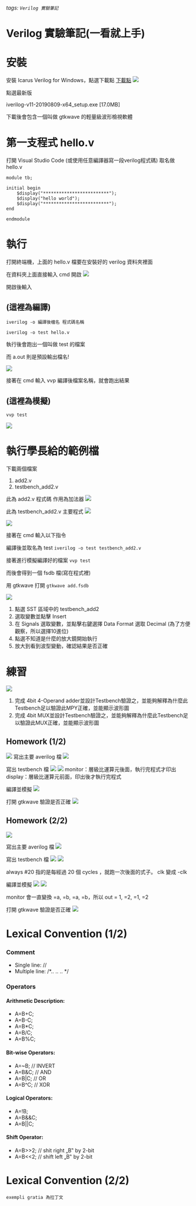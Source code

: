 ###### tags: `Verilog 實驗筆記`
# Verilog 實驗筆記(一看就上手)
# 安裝
安裝 Icarus Verilog for Windows，點選下載點
[下載點](http://bleyer.org/icarus/)
![](https://i.imgur.com/iQrZ4bi.jpg)

點選最新版

iverilog-v11-20190809-x64_setup.exe [17.0MB]

下載後會包含一個叫做 gtkwave 的輕量級波形檢視軟體

# 第一支程式 hello.v

打開 Visual Studio Code (或使用任意編譯器寫一段verilog程式碼) 取名做 hello.v


 
```
module tb;

initial begin
    $display("*************************");
    $display("hello world");
    $display("*************************");
end

endmodule
```

# 執行

打開終端機，上面的 hello.v 檔要在安裝好的 verilog 資料夾裡面

在資料夾上面直接輸入 cmd 開啟
![](https://i.imgur.com/cT3WEYU.png)

開啟後輸入
## (這裡為編譯)
`
iverilog -o 編譯後檔名 程式碼名稱
`

`
iverilog -o test hello.v
`

執行後會跑出一個叫做 test 的檔案

而 a.out 則是預設輸出檔名!

![](https://i.imgur.com/HHUCO1k.png)

接著在 cmd 輸入 vvp 編譯後檔案名稱，就會跑出結果

## (這裡為模擬)

`vvp test`

![](https://i.imgur.com/anqi6xB.png)

# 執行學長給的範例檔
下載兩個檔案
1. add2.v
2. testbench_add2.v

此為 add2.v 程式碼
作用為加法器
![](https://i.imgur.com/mCoo3xX.png)

此為 testbench_add2.v 主要程式
![](https://i.imgur.com/bcs0OoD.png)

![](https://i.imgur.com/s2Hoa9d.png)

接著在 cmd 輸入以下指令

編譯後並取名為 test
`iverilog -o test testbench_add2.v`

接著進行模擬編譯好的檔案
`vvp test`

而後會得到一個 fsdb 檔(寫在程式裡)

用 gtkwave 打開
`gtkwave add.fsdb`

![](https://i.imgur.com/wmaB3id.png)
1. 點選 SST 區域中的 testbench_add2
2. 選取變數並點擊 Insert
3. 在 Signals 選取變數，並點擊右鍵選擇 Data Format 選取 Decimal
(為了方便觀察，所以選擇10進位)
4. 點選不知道是什麼的放大鏡開始執行
5. 放大到看到波型變動，確認結果是否正確

# 練習 
![](https://i.imgur.com/VMnAAh6.png)

1. 完成 4bit 4-Operand adder並設計Testbench驗證之，並能夠解釋為什麼此Testbench足以驗證此MPY正確，並能顯示波形圖
2. 完成 4bit MUX並設計Testbench驗證之，並能夠解釋為什麼此Testbench足以驗證此MUX正確，並能顯示波形圖

## Homework (1/2)
![](https://i.imgur.com/KxmGVPW.png)
寫出主要 averilog 檔
![](https://i.imgur.com/fzkmfT8.png)

寫出 testbench 檔
![](https://i.imgur.com/aAYDnyc.png)
![](https://i.imgur.com/n0ygo0C.png)
monitor：層級比運算元後面，執行完程式才印出
display：層級比運算元前面，印出後才執行完程式


編譯並模擬
![](https://i.imgur.com/M4XGT1m.png)

打開 gtkwave 驗證是否正確
![](https://i.imgur.com/5LGQ9FC.png)


## Homework (2/2)
![](https://i.imgur.com/geTX4G5.png)

寫出主要 averilog 檔
![](https://i.imgur.com/79zzwcK.png)

寫出 testbench 檔
![](https://i.imgur.com/QewiZmA.png)
![](https://i.imgur.com/Z8jH6JS.png)

always #20 指的是每經過 20 個 cycles ，就跑一次後面的式子。
clk 變成 -clk

編譯並模擬
![](https://i.imgur.com/M8c8LU6.png)
![](https://i.imgur.com/IzHQdYm.png)

monitor 會一直變換 =a, =b, =a, =b，所以 out = 1, =2, =1, =2

打開 gtkwave 驗證是否正確
![](https://i.imgur.com/SERiq22.png)


# Lexical Convention (1/2)
### Comment
* Single line: //
* Multiple line: /*.. .. .. */

### Operators
#### Arithmetic Description:
* A=B+C;
* A=B-C;
* A=B*C;
* A=B/C;
* A=B%C;

#### Bit-wise Operators:
* A=~B; // INVERT
* A=B&C; // AND
* A=B|C; // OR
* A=B^C; // XOR 

#### Logical Operators:
* A=!B;
* A=B&&C;
* A=B||C;

#### Shift Operator:
* A=B>>2; // shit right „B‟ by 2-bit
* A=B<<2; // shift left „B‟ by 2-bit

# Lexical Convention (2/2)

`exempli gratia 為拉丁文` 
